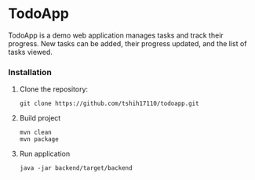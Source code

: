 # TodoApp

TodoApp is a demo web application manages tasks and track their progress. New tasks can be added, their progress updated, and the list of tasks viewed.

### Installation

1. Clone the repository:
    ```
    git clone https://github.com/tshih17110/todoapp.git
    ```

2. Build project
    ```
    mvn clean 
    mvn package
    ```

3. Run application
    ```
    java -jar backend/target/backend 
